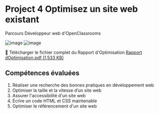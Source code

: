 # Project 4 Optimisez un site web existant
Parcours Développeur web d'OpenClassrooms

![image](https://user-images.githubusercontent.com/37021876/145800939-5d697ddc-16a8-4b2b-99ee-228e6f692f23.png)
![image](https://user-images.githubusercontent.com/37021876/145800844-0175a9e6-7462-460c-a08c-115e197c9b73.png)


:rocket: Télécharger le fichier complet du Rapport d'Optimisation
[Rapport dOptimisation.pdf (1,533 KB)](https://github.com/diellatseng/ChingYaoTseng_4_20042021/files/7703118/Rapport.dOptimisation.pdf)

## Compétences évaluées
1. Réaliser une recherche des bonnes pratiques en développement web
1. Optimiser la taille et la vitesse d’un site web
1. Assurer l'accessibilité d'un site web
1. Écrire un code HTML et CSS maintenable
1. Optimiser le référencement d'un site web
